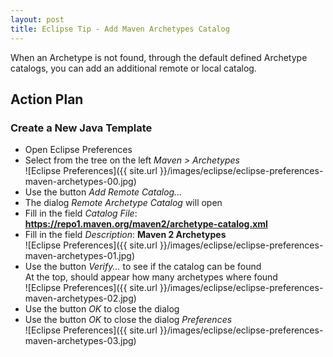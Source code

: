 ```yaml
---
layout: post
title: Eclipse Tip - Add Maven Archetypes Catalog
---
```

When an Archetype is not found, through the default defined Archetype catalogs, you can add an
additional remote or local catalog.


## Action Plan

### Create a New Java Template

- Open Eclipse Preferences
- Select from the tree on the left _Maven > Archetypes_  
![Eclipse Preferences]({{ site.url }}/images/eclipse/eclipse-preferences-maven-archetypes-00.jpg)
- Use the button _Add Remote Catalog..._
- The dialog _Remote Archetype Catalog_ will open
- Fill in the field _Catalog File_: __https://repo1.maven.org/maven2/archetype-catalog.xml__
- Fill in the field _Description_: __Maven 2 Archetypes__  
![Eclipse Preferences]({{ site.url }}/images/eclipse/eclipse-preferences-maven-archetypes-01.jpg)
- Use the button _Verify..._ to see if the catalog can be found  
  At the top, should appear how many archetypes where found  
![Eclipse Preferences]({{ site.url }}/images/eclipse/eclipse-preferences-maven-archetypes-02.jpg)
- Use the button _OK_ to close the dialog
- Use the button _OK_ to close the dialog _Preferences_  
![Eclipse Preferences]({{ site.url }}/images/eclipse/eclipse-preferences-maven-archetypes-03.jpg)
